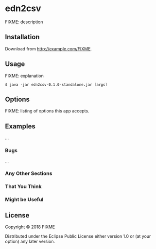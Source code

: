 # edn2csv

FIXME: description

## Installation

Download from http://example.com/FIXME.

## Usage

FIXME: explanation

    $ java -jar edn2csv-0.1.0-standalone.jar [args]

## Options

FIXME: listing of options this app accepts.

## Examples

...

### Bugs

...

### Any Other Sections
### That You Think
### Might be Useful

## License

Copyright © 2018 FIXME

Distributed under the Eclipse Public License either version 1.0 or (at
your option) any later version.
